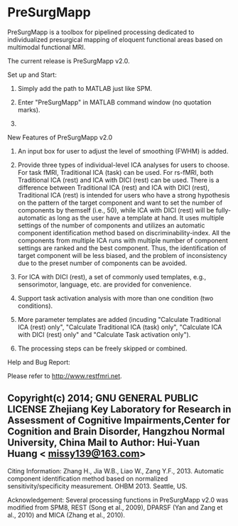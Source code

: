 # PreSurgMapp
PreSurgMapp is a toolbox for pipelined processing dedicated to individualized presurgical mapping of eloquent functional areas based on multimodal functional MRI.

The current release is PreSurgMapp v2.0.

Set up and Start:

1. Simply add the path to MATLAB just like SPM.

2. Enter "PreSurgMapp" in MATLAB command window (no quotation marks).
3. 

New Features of PreSurgMapp v2.0

1. An input box for user to adjust the level of smoothing (FWHM) is added.

2. Provide three types of individual-level ICA analyses for users to choose. For task fMRI, Traditional ICA (task) can be used. For rs-fMRI, both Traditional ICA (rest) and ICA with DICI (rest) can be used. There is a difference between Traditional ICA (rest) and ICA with DICI (rest), Traditional ICA (rest) is intended for users who have a strong hypothesis on the pattern of the target component and want to set the number of components by themself (i.e., 50), while ICA with DICI (rest) will be fully-automatic as long as the user have a template at hand. It uses multiple settings of the number of components and utilizes an automatic component identification method based on discriminability-index. All the components from multiple ICA runs with multiple number of component settings are ranked and the best component. Thus, the identification of target component will be less biased, and the problem of inconsistency due to the preset number of components can be avoided. 

3. For ICA with DICI (rest), a set of commonly used templates, e.g., sensorimotor, language, etc. are provided for convenience. 
4. Support task activation analysis with more than one condition (two conditions).

5. More parameter templates are added (incuding  "Calculate Traditional ICA (rest) only",  "Calculate Traditional ICA (task) only", "Calculate ICA with DICI (rest) only" and  "Calculate Task activation only").

6. The processing steps can be freely skipped or combined.	


Help and Bug Report:

Please refer to http://www.restfmri.net.

Copyright(c) 2014; GNU GENERAL PUBLIC LICENSE
Zhejiang Key Laboratory for Research in Assessment of Cognitive Impairments,Center for Cognition and Brain Disorder, Hangzhou Normal University, China
Mail to Author:  Hui-Yuan Huang < missy139@163.com>
-----------------------------------------------------------
Citing Information:
Zhang H., Jia W.B., Liao W., Zang Y.F., 2013. Automatic component identification method based on normalized sensitivity/specificity measurement. OHBM 2013. Seattle, US.

Acknowledgement:
Several processing functions in PreSurgMapp v2.0 was modified from SPM8, REST (Song et al., 2009), DPARSF (Yan and Zang et al., 2010) and MICA (Zhang et al., 2010).


